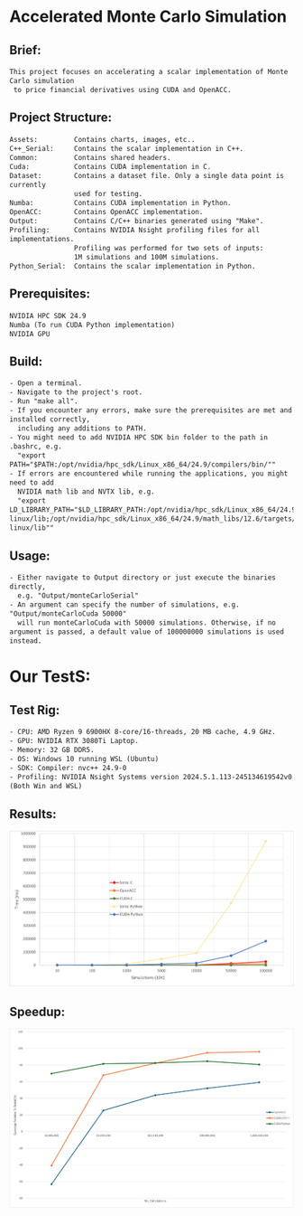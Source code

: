 
# Accelerated Monte Carlo Simulation

## Brief:
    This project focuses on accelerating a scalar implementation of Monte Carlo simulation
     to price financial derivatives using CUDA and OpenACC.

## Project Structure:

    Assets:         Contains charts, images, etc..
    C++_Serial:     Contains the scalar implementation in C++.
    Common:         Contains shared headers.
    Cuda:           Contains CUDA implementation in C.
    Dataset:        Contains a dataset file. Only a single data point is currently 
                    used for testing.
    Numba:          Contains CUDA implementation in Python.
    OpenACC:        Contains OpenACC implementation.
    Output:         Contains C/C++ binaries generated using "Make".
    Profiling:      Contains NVIDIA Nsight profiling files for all implementations. 
                    Profiling was performed for two sets of inputs: 
                    1M simulations and 100M simulations.
    Python_Serial:  Contains the scalar implementation in Python.


## Prerequisites:
    NVIDIA HPC SDK 24.9
    Numba (To run CUDA Python implementation)
    NVIDIA GPU

## Build:
    - Open a terminal.
    - Navigate to the project's root.
    - Run "make all".
    - If you encounter any errors, make sure the prerequisites are met and installed correctly, 
      including any additions to PATH.
    - You might need to add NVIDIA HPC SDK bin folder to the path in .bashrc, e.g. 
      "export PATH="$PATH:/opt/nvidia/hpc_sdk/Linux_x86_64/24.9/compilers/bin/""
    - If errors are encountered while running the applications, you might need to add 
      NVIDIA math lib and NVTX lib, e.g. 
      "export LD_LIBRARY_PATH="$LD_LIBRARY_PATH:/opt/nvidia/hpc_sdk/Linux_x86_64/24.9/cuda/12.6/targets/x86_64-linux/lib;/opt/nvidia/hpc_sdk/Linux_x86_64/24.9/math_libs/12.6/targets/x86_64-linux/lib""

## Usage:
    - Either navigate to Output directory or just execute the binaries directly, 
      e.g. "Output/monteCarloSerial"
    - An argument can specify the number of simulations, e.g. "Output/monteCarloCuda 50000"
      will run monteCarloCuda with 50000 simulations. Otherwise, if no argument is passed, a default value of 100000000 simulations is used instead.


# Our TestS:

## Test Rig:
    - CPU: AMD Ryzen 9 6900HX 8-core/16-threads, 20 MB cache, 4.9 GHz.
    - GPU: NVIDIA RTX 3080Ti Laptop.
    - Memory: 32 GB DDR5.
    - OS: Windows 10 running WSL (Ubuntu)
    - SDK: Compiler: nvc++ 24.9-0
    - Profiling: NVIDIA Nsight Systems version 2024.5.1.113-245134619542v0 (Both Win and WSL)

## Results:
![Chart of execution time (in milliseconds) per approach](/Assets/data.png)

## Speedup:
![Chart of serial (base) to optimzed approach speedup](/Assets/speedup.png)
